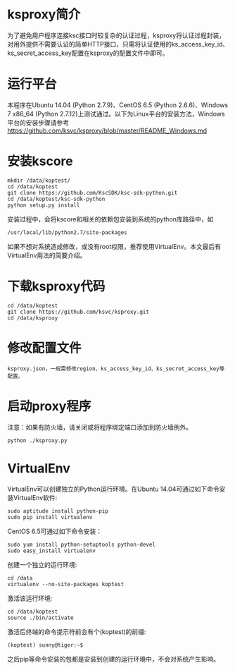 # ksproxy简介
为了避免用户程序连接ksc接口时较复杂的认证过程，ksproxy将认证过程封装，对用外提供不需要认证的简单HTTP接口，只需将认证使用的ks_access_key_id、ks_secret_access_key配置在ksproxy的配置文件中即可。
# 运行平台
本程序在Ubuntu 14.04 (Python 2.7.9)、CentOS 6.5 (Python 2.6.6)、Windows 7 x86_64 (Python 2.7.12)上测试通过。以下为Linux平台的安装方法，Windows平台的安装步骤请参考 https://github.com/ksvc/ksproxy/blob/master/README_Windows.md
# 安装kscore
```
mkdir /data/koptest/
cd /data/koptest
git clone https://github.com/KscSDK/ksc-sdk-python.git
cd /data/koptest/ksc-sdk-python
python setup.py install
```
安装过程中，会将kscore和相关的依赖包安装到系统的python库路径中，如
```
/usr/local/lib/python2.7/site-packages
```
如果不想对系统造成修改，或没有root权限，推荐使用VirtualEnv。本文最后有VirtualEnv用法的简要介绍。
# 下载ksproxy代码
```
cd /data/koptest
git clone https://github.com/ksvc/ksproxy.git
cd /data/ksproxy
```
# 修改配置文件
```
ksproxy.json，一般需修改region、ks_access_key_id、ks_secret_access_key等配置。
```
# 启动proxy程序
注意：如果有防火墙，请关闭或将程序绑定端口添加到防火墙例外。
```
python ./ksproxy.py
```
# VirtualEnv
VirtualEnv可以创建独立的Python运行环境。在Ubuntu 14.04可通过如下命令安装VirtualEnv软件:
```
sudo aptitude install python-pip
sudo pip install virtualenv
```
CentOS 6.5可通过如下命令安装：
```
sudo yum install python-setuptools python-devel
sudo easy_install virtualenv
```
创建一个独立的运行环境:
```
cd /data
virtualenv --no-site-packages koptest
```
激活该运行环境:
```
cd /data/koptest
source ./bin/activate
```
激活后终端的命令提示符前会有个(koptest)的前缀:
```
(koptest) sunny@tiger:~$
```
之后pip等命令安装的包都是安装到创建的运行环境中，不会对系统产生影响。
